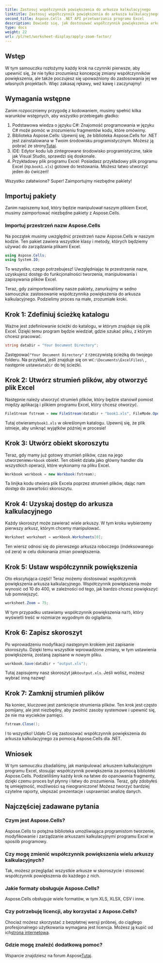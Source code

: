 ```yaml
---
title: Zastosuj współczynnik powiększenia do arkusza kalkulacyjnego
linktitle: Zastosuj współczynnik powiększenia do arkusza kalkulacyjnego
second_title: Aspose.Cells .NET API przetwarzania programu Excel
description: Dowiedz się, jak dostosować współczynnik powiększenia arkuszy kalkulacyjnych programu Excel za pomocą Aspose.Cells dla .NET. Przewodnik krok po kroku, który poprawi czytelność i prezentację danych.
type: docs
weight: 22
url: /pl/net/worksheet-display/apply-zoom-factor/
---
```

## Wstęp

W tym samouczku rozłożymy każdy krok na czynniki pierwsze, aby upewnić się, że nie tylko zrozumiesz koncepcję zmiany współczynników powiększenia, ale także poczujesz się upoważniony do zastosowania jej we własnych projektach. Więc zakasaj rękawy, weź kawę i zaczynajmy!

## Wymagania wstępne

Zanim rozpoczniemy przygodę z kodowaniem, musimy spełnić kilka warunków wstępnych, aby wszystko przebiegało gładko:

1. Podstawowa wiedza o języku C#: Znajomość programowania w języku C# może pomóc w zrozumieniu fragmentów kodu, które omówimy.
2. Biblioteka Aspose.Cells: Upewnij się, że biblioteka Aspose.Cells for .NET jest zainstalowana w Twoim środowisku programistycznym. Możesz ją pobrać ze strony[Tutaj](https://releases.aspose.com/cells/net/).
3. IDE: Edytor kodu lub zintegrowane środowisko programistyczne, takie jak Visual Studio, sprawdzi się doskonale.
4.  Przykładowy plik programu Excel: Posiadasz przykładowy plik programu Excel (np.`book1.xls`) gotowe do testowania. Możesz łatwo utworzyć jeden do ćwiczeń!

Wszystko załatwione? Super! Zaimportujmy niezbędne pakiety!

## Importuj pakiety

Zanim napiszemy kod, który będzie manipulował naszym plikiem Excel, musimy zaimportować niezbędne pakiety z Aspose.Cells. 

### Importuj przestrzeń nazw Aspose.Cells

Na początek musimy uwzględnić przestrzeń nazw Aspose.Cells w naszym kodzie. Ten pakiet zawiera wszystkie klasy i metody, których będziemy używać do zarządzania plikami Excel.

```csharp
using Aspose.Cells;
using System.IO;
```

To wszystko, czego potrzebujesz! Uwzględniając te przestrzenie nazw, uzyskujesz dostęp do funkcjonalności tworzenia, manipulowania i zapisywania plików Excel.

Teraz, gdy zaimportowaliśmy nasze pakiety, zanurkujmy w sedno samouczka: zastosowanie współczynnika powiększenia do arkusza kalkulacyjnego. Podzielimy proces na małe, zrozumiałe kroki.

## Krok 1: Zdefiniuj ścieżkę katalogu

Ważne jest zdefiniowanie ścieżki do katalogu, w którym znajduje się plik Excel. Dzięki temu program będzie wiedział, gdzie szukać pliku, z którym chcesz pracować.

```csharp
string dataDir = "Your Document Directory";
```

 Zastępować`"Your Document Directory"` z rzeczywistą ścieżką do twojego folderu. Na przykład, jeśli znajduje się on w`C:\Documents\ExcelFiles\` , następnie ustaw`dataDir` do tej ścieżki.

## Krok 2: Utwórz strumień plików, aby otworzyć plik Excel

Następnie należy utworzyć strumień plików, który będzie stanowił pomost między aplikacją i plikiem programu Excel, który chcesz otworzyć.

```csharp
FileStream fstream = new FileStream(dataDir + "book1.xls", FileMode.Open);
```

 Tutaj otwieramy`book1.xls` w określonym katalogu. Upewnij się, że plik istnieje, aby uniknąć wyjątków później w procesie!

## Krok 3: Utwórz obiekt skoroszytu

 Teraz, gdy mamy już gotowy strumień plików, czas na jego utworzenie`Workbook` obiekt. Ten obiekt działa jako główny handler dla wszystkich operacji, które wykonamy na pliku Excel.

```csharp
Workbook workbook = new Workbook(fstream);
```

Ta linijka kodu otwiera plik Excela poprzez strumień plików, dając nam dostęp do zawartości skoroszytu.

## Krok 4: Uzyskaj dostęp do arkusza kalkulacyjnego

Każdy skoroszyt może zawierać wiele arkuszy. W tym kroku wybierzemy pierwszy arkusz, którym chcemy manipulować.

```csharp
Worksheet worksheet = workbook.Worksheets[0];
```

Ten wiersz odnosi się do pierwszego arkusza roboczego (indeksowanego od zera) w celu dokonania zmian powiększenia.

## Krok 5: Ustaw współczynnik powiększenia

Oto ekscytująca część! Teraz możemy dostosować współczynnik powiększenia arkusza kalkulacyjnego. Współczynnik powiększenia może wynosić od 10 do 400, w zależności od tego, jak bardzo chcesz powiększyć lub pomniejszyć.

```csharp
worksheet.Zoom = 75;
```

 W tym przypadku ustawiamy współczynnik powiększenia na`75`, który wyświetli treść w rozmiarze wygodnym do oglądania.

## Krok 6: Zapisz skoroszyt

Po wprowadzeniu modyfikacji następnym krokiem jest zapisanie skoroszytu. Dzięki temu wszystkie wprowadzone zmiany, w tym ustawienia powiększenia, zostaną zapisane w nowym pliku.

```csharp
workbook.Save(dataDir + "output.xls");
```

 Tutaj zapisujemy nasz skoroszyt jako`output.xls`. Jeśli wolisz, możesz wybrać inną nazwę!

## Krok 7: Zamknij strumień plików

Na koniec, kluczowe jest zamknięcie strumienia plików. Ten krok jest często pomijany, ale jest niezbędny, aby zwolnić zasoby systemowe i upewnić się, że nie ma wycieków pamięci.

```csharp
fstream.Close();
```

I to wszystko! Udało Ci się zastosować współczynnik powiększenia do arkusza kalkulacyjnego za pomocą Aspose.Cells dla .NET. 

## Wniosek

W tym samouczku zbadaliśmy, jak manipulować arkuszem kalkulacyjnym programu Excel, stosując współczynnik powiększenia za pomocą biblioteki Aspose.Cells. Podzieliliśmy każdy krok na łatwe do opanowania fragmenty, dzięki czemu proces był płynny i łatwy do zrozumienia. Teraz, gdy zdobyłeś tę umiejętność, możliwości są nieograniczone! Możesz tworzyć bardziej czytelne raporty, ulepszać prezentacje i usprawniać analizę danych.

## Najczęściej zadawane pytania

### Czym jest Aspose.Cells?  
Aspose.Cells to potężna biblioteka umożliwiająca programistom tworzenie, modyfikowanie i zarządzanie arkuszami kalkulacyjnymi programu Excel w sposób programowy.

### Czy mogę zmienić współczynnik powiększenia wielu arkuszy kalkulacyjnych?  
Tak, możesz przeglądać wszystkie arkusze w skoroszycie i stosować współczynnik powiększenia do każdego z nich.

### Jakie formaty obsługuje Aspose.Cells?  
Aspose.Cells obsługuje wiele formatów, w tym XLS, XLSX, CSV i inne.

### Czy potrzebuję licencji, aby korzystać z Aspose.Cells?  
 Chociaż możesz skorzystać z bezpłatnej wersji próbnej, do ciągłego profesjonalnego użytkowania wymagana jest licencja. Możesz ją kupić od ich[strona internetowa](https://purchase.aspose.com/buy).

### Gdzie mogę znaleźć dodatkową pomoc?  
 Wsparcie znajdziesz na forum Aspose[Tutaj](https://forum.aspose.com/c/cells/9).

